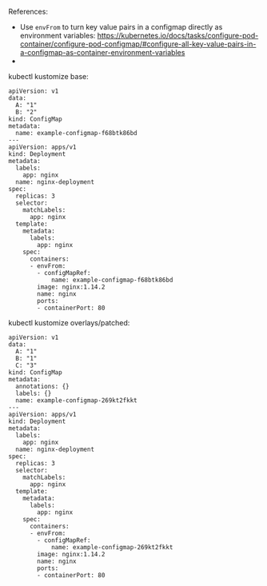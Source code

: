 References:
* Use `envFrom` to turn key value pairs in a configmap directly as environment variables: https://kubernetes.io/docs/tasks/configure-pod-container/configure-pod-configmap/#configure-all-key-value-pairs-in-a-configmap-as-container-environment-variables
* 

kubectl kustomize base:
```
apiVersion: v1
data:
  A: "1"
  B: "2"
kind: ConfigMap
metadata:
  name: example-configmap-f68btk86bd
---
apiVersion: apps/v1
kind: Deployment
metadata:
  labels:
    app: nginx
  name: nginx-deployment
spec:
  replicas: 3
  selector:
    matchLabels:
      app: nginx
  template:
    metadata:
      labels:
        app: nginx
    spec:
      containers:
      - envFrom:
        - configMapRef:
            name: example-configmap-f68btk86bd
        image: nginx:1.14.2
        name: nginx
        ports:
        - containerPort: 80
```

kubectl kustomize overlays/patched:
```
apiVersion: v1
data:
  A: "1"
  B: "1"
  C: "3"
kind: ConfigMap
metadata:
  annotations: {}
  labels: {}
  name: example-configmap-269kt2fkkt
---
apiVersion: apps/v1
kind: Deployment
metadata:
  labels:
    app: nginx
  name: nginx-deployment
spec:
  replicas: 3
  selector:
    matchLabels:
      app: nginx
  template:
    metadata:
      labels:
        app: nginx
    spec:
      containers:
      - envFrom:
        - configMapRef:
            name: example-configmap-269kt2fkkt
        image: nginx:1.14.2
        name: nginx
        ports:
        - containerPort: 80
```
